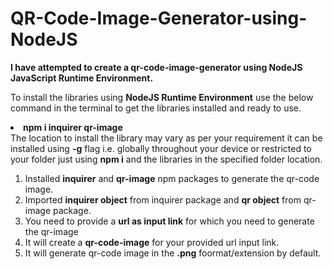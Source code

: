 # QR-Code-Image-Generator-using-NodeJS

<strong>I have attempted to create a qr-code-image-generator using NodeJS JavaScript Runtime Environment.</strong>

To install the libraries using <strong>NodeJS Runtime Environment</strong> use the below command in the terminal to get the libraries installed and ready to use.
<li><strong> npm i inquirer qr-image</strong></li>
The location to install the library may vary as per your requirement it can be installed using <strong>-g</strong> flag i.e. globally throughout your device 
or restricted to your folder just using <strong>npm i</strong> and the libraries in the specified folder location. 

<ol>
  <li>Installed <strong>inquirer</strong> and <strong>qr-image</strong> npm packages to generate the qr-code image.</li>
  <li>Imported <strong>inquirer object</strong> from inquirer package and <strong>qr object</strong> from qr-image package.</li>
  <li>You need to provide a <strong>url as input link</strong> for which you need to generate the qr-image</li>
  <li>It will create a <strong>qr-code-image</strong> for your provided url input link.</li>
  <li>It will generate qr-code image in the <strong>.png</strong> foormat/extension by default.</li>
</ol>
